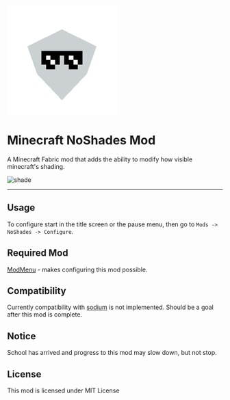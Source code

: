 <img src="src/main/resources/pack.png" width="256">

# Minecraft NoShades Mod

A Minecraft Fabric mod that adds the ability to modify how visible minecraft's shading.

![shade](https://user-images.githubusercontent.com/89975834/131935984-dd9ce9c2-cf76-4cbd-a3e0-b436f77cfbd1.gif)

---

## Usage

To configure start in the title screen or the pause menu, then go to `Mods -> NoShades -> Configure`.

## Required Mod

[ModMenu](https://github.com/TerraformersMC/ModMenu) - makes configuring this mod possible.

## Compatibility

Currently compatibility with [sodium](https://github.com/CaffeineMC/sodium-fabric) is not implemented. Should be a goal after this mod is complete.

## Notice

School has arrived and progress to this mod may slow down, but not stop.

## License

This mod is licensed under MIT License
